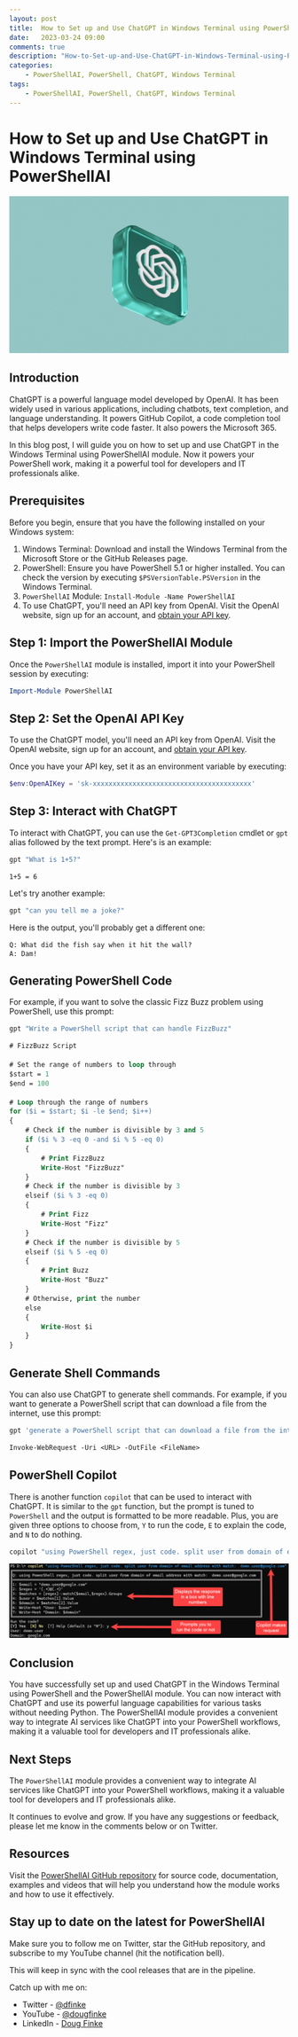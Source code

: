 ```yaml
---
layout: post
title:  How to Set up and Use ChatGPT in Windows Terminal using PowerShellAI
date:   2023-03-24 09:00
comments: true
description: "How-to-Set-up-and-Use-ChatGPT-in-Windows-Terminal-using-PowerShellAI"
categories:
    - PowerShellAI, PowerShell, ChatGPT, Windows Terminal
tags:
    - PowerShellAI, PowerShell, ChatGPT, Windows Terminal
---
```


# How to Set up and Use ChatGPT in Windows Terminal using PowerShellAI

![](../images/posts/ChatGPT/unsplashChatGPT.jpg)
## Introduction

ChatGPT is a powerful language model developed by OpenAI. It has been widely used in various applications, including chatbots, text completion, and language understanding. It powers GitHub Copilot, a code completion tool that helps developers write code faster. It also powers the Microsoft 365.

In this blog post, I will guide you on how to set up and use ChatGPT in the Windows Terminal using PowerShellAI module. Now it powers your PowerShell work, making it a powerful tool for developers and IT professionals alike.

## Prerequisites

Before you begin, ensure that you have the following installed on your Windows system:

1. Windows Terminal: Download and install the Windows Terminal from the Microsoft Store or the GitHub Releases page.
1. PowerShell: Ensure you have PowerShell 5.1 or higher installed. You can check the version by executing `$PSVersionTable.PSVersion` in the Windows Terminal.
1. `PowerShellAI` Module: `Install-Module -Name PowerShellAI`
1. To use ChatGPT, you'll need an API key from OpenAI. Visit the OpenAI website, sign up for an account, and [obtain your API key](https://platform.openai.com/account/api-keys).

## Step 1: Import the PowerShellAI Module

Once the `PowerShellAI` module is installed, import it into your PowerShell session by executing:

```powershell
Import-Module PowerShellAI
```

## Step 2: Set the OpenAI API Key

To use the ChatGPT model, you'll need an API key from OpenAI. Visit the OpenAI website, sign up for an account, and [obtain your API key](https://platform.openai.com/account/api-keys).

Once you have your API key, set it as an environment variable by executing:

```powershell
$env:OpenAIKey = 'sk-xxxxxxxxxxxxxxxxxxxxxxxxxxxxxxxxxxxxxxxx'
```

## Step 3: Interact with ChatGPT

To interact with ChatGPT, you can use the `Get-GPT3Completion` cmdlet or `gpt` alias followed by the text prompt. Here's is an example:

```powershell
gpt "What is 1+5?"
```

```
1+5 = 6
```

Let's try another example:

```powershell
gpt "can you tell me a joke?"
```

Here is the output, you'll probably get a different one:

```
Q: What did the fish say when it hit the wall?
A: Dam!
```

## Generating PowerShell Code

For example, if you want to solve the classic Fizz Buzz problem using PowerShell, use this prompt:

```powershell
gpt "Write a PowerShell script that can handle FizzBuzz"
```

```ps
# FizzBuzz Script

# Set the range of numbers to loop through
$start = 1
$end = 100

# Loop through the range of numbers
for ($i = $start; $i -le $end; $i++)
{
    # Check if the number is divisible by 3 and 5
    if ($i % 3 -eq 0 -and $i % 5 -eq 0)
    {
        # Print FizzBuzz
        Write-Host "FizzBuzz"
    }
    # Check if the number is divisible by 3
    elseif ($i % 3 -eq 0)
    {
        # Print Fizz
        Write-Host "Fizz"
    }
    # Check if the number is divisible by 5
    elseif ($i % 5 -eq 0)
    {
        # Print Buzz
        Write-Host "Buzz"
    }
    # Otherwise, print the number
    else
    {
        Write-Host $i
    }
}
```

## Generate Shell Commands

You can also use ChatGPT to generate shell commands. For example, if you want to generate a PowerShell script that can download a file from the internet, use this prompt:

```powershell
gpt 'generate a PowerShell script that can download a file from the internet one liner'
```

```ps
Invoke-WebRequest -Uri <URL> -OutFile <FileName>
```

## PowerShell Copilot

There is another function `copilot` that can be used to interact with ChatGPT. It is similar to the `gpt` function, but the prompt is tuned to `PowerShell` and the output is formatted to be more readable. Plus, you are given three options to choose from, `Y` to run the code, `E` to explain the code, and `N` to do nothing.

```powershell
copilot "using PowerShell regex, just code. split user from domain of email address with match:  demo.user@google.com" 
```

![image](/images/posts/ChatGPT/Copilot-GPT-At-The-CLI.png)

## Conclusion

You have successfully set up and used ChatGPT in the Windows Terminal using PowerShell and the PowerShellAI module. You can now interact with ChatGPT and use its powerful language capabilities for various tasks without needing Python. The PowerShellAI module provides a convenient way to integrate AI services like ChatGPT into your PowerShell workflows, making it a valuable tool for developers and IT professionals alike.

## Next Steps

The `PowerShellAI` module provides a convenient way to integrate AI services like ChatGPT into your PowerShell workflows, making it a valuable tool for developers and IT professionals alike.

It continues to evolve and grow. If you have any suggestions or feedback, please let me know in the comments below or on Twitter.

## Resources

Visit the [PowerShellAI GitHub repository](https://github.com/dfinke/PowerShellAI) for source code, documentation, examples and videos that will help you understand how the module works and how to use it effectively.

## Stay up to date on the latest for PowerShellAI

Make sure you to follow me on Twitter, star the GitHub repository, and subscribe to my YouTube channel (hit the notification bell).

This will keep in sync with the cool releases that are in the pipeline.

Catch up with me on:

- Twitter - [@dfinke](https://twitter.com/dfinke)
- YouTube - [@dougfinke](https://www.youtube.com/@dougfinke)
- LinkedIn - [Doug Finke](https://www.linkedin.com/in/douglasfinke/)